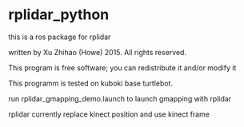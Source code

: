 # rplidar_python
 this is a ros package for rplidar

 written by Xu Zhihao (Howe) 2015.  All rights reserved.

 This program is free software; you can redistribute it and/or modify it

 This programm is tested on kuboki base turtlebot. 

 run rplidar_gmapping_demo.launch to launch gmapping with rplidar

 rplidar currently replace kinect position and use kinect frame
